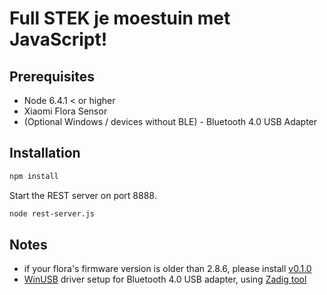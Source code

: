 # Full STEK je moestuin met JavaScript!

## Prerequisites
- Node 6.4.1 < or higher
- Xiaomi Flora Sensor
- (Optional Windows / devices without BLE) - Bluetooth 4.0 USB Adapter

## Installation
```sh
npm install
```
Start the REST server on port 8888.
```sh
node rest-server.js
```

## Notes
- if your flora's firmware version is older than 2.8.6, please install [v0.1.0](https://github.com/demirhanaydin/node-mi-flora/tree/v0.1.0)
- [WinUSB](https://msdn.microsoft.com/en-ca/library/windows/hardware/ff540196(v=vs.85).aspx) driver setup for Bluetooth 4.0 USB adapter, using [Zadig tool](http://zadig.akeo.ie/)
